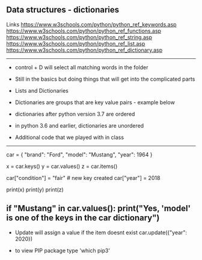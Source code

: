 ## Data structures - dictionaries

Links
https://www.w3schools.com/python/python_ref_keywords.asp
https://www.w3schools.com/python/python_ref_functions.asp
https://www.w3schools.com/python/python_ref_string.asp
https://www.w3schools.com/python/python_ref_list.asp
https://www.w3schools.com/python/python_ref_dictionary.asp

-------------
- control + D will select all matching words in the folder

- Still in the basics but doing things that will get into the complicated parts

- Lists and Dictionaries

- Dictionaries are groups that are key value pairs - example below

<!-- my_car {
  "brand": "ford",
  "model": "Mustang",
  "year", 2021,
} -->

- dictionaries after python version 3.7 are ordered
- in python 3.6 and earlier, dictionaries are unordered

- Additional code that we played with in class
-----------------------------------------
car = {
"brand": "Ford",
"model": "Mustang",
"year": 1964
}

x = car.keys()
y = car.values()
z = car.items()


car["condition"] = "fair" # new key created
car["year"] = 2018

print(x)
print(y)
print(z)

if "Mustang" in car.values():
  print("Yes, 'model' is one of the keys in the car dictionary")
---------------------------------------
- Update will assign a value if the item doesnt exist
car.update({"year": 2020})


- to view PIP package type 'which pip3'